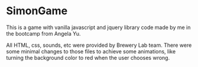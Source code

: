 # SimonGame
This is a game with vanilla javascript and jquery library code made by me in the bootcamp from Angela Yu. 

All HTML, css, sounds, etc were provided by Brewery Lab team. There were some minimal changes to those files to achieve some animations, like turning the background color to red when the user chooses wrong.
